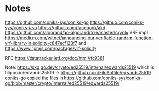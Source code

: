 # Notes

https://github.com/coniks-sys/coniks-go
https://github.com/coniks-sys/coniks-java
https://github.com/facebook/akd
https://github.com/algorand/go-algorand/tree/master/crypto VRF impl
https://medium.com/witnet/announcing-our-verifiable-random-function-vrf-library-in-solidity-c847edf123f7 and https://www.npmjs.com/package/vrf-solidity

RFC https://datatracker.ietf.org/doc/html/rfc9381

Note: https://pkg.go.dev/crypto/ed25519/internal/edwards25519 which is filippo.io/edwards25519 -> https://github.com/FiloSottile/edwards25519
coniks-go copied the files in https://github.com/coniks-sys/coniks-go/blob/master/crypto/internal/ed25519/edwards25519/
